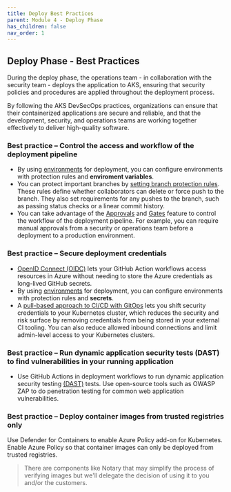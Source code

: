 ```yaml
---
title: Deploy Best Practices
parent: Module 4 - Deploy Phase
has_children: false
nav_order: 1
---
```


## Deploy Phase - Best Practices
During the deploy phase, the operations team - in collaboration with the security team - deploys the application to AKS, ensuring that security policies and procedures are applied throughout the deployment process.

By following the AKS DevSecOps practices, organizations can ensure that their containerized applications are secure and reliable, and that the development, security, and operations teams are working together effectively to deliver high-quality software.


### **Best practice – Control the access and workflow of the deployment pipeline**
- By using [environments](https://docs.github.com/actions/deployment/targeting-different-environments/using-environments-for-deployment) for deployment, you can configure environments with protection rules and **enviroment variables**.
- You can protect important branches by [setting branch protection rules](https://docs.github.com/repositories/configuring-branches-and-merges-in-your-repository/defining-the-mergeability-of-pull-requests/about-protected-branches). These rules define whether collaborators can delete or force push to the branch. They also set requirements for any pushes to the branch, such as passing status checks or a linear commit history.
- You can take advantage of the [Approvals](https://docs.github.com/actions/managing-workflow-runs/reviewing-deployments) and [Gates](https://learn.microsoft.com/en-us/azure/devops/pipelines/release/deploy-using-approvals?view=azure-devops) feature to control the workflow of the deployment pipeline. For example, you can require manual approvals from a security or operations team before a deployment to a production environment.

###  **Best practice – Secure deployment credentials**
- [OpenID Connect (OIDC)](https://docs.github.com/actions/deployment/security-hardening-your-deployments/configuring-openid-connect-in-azure) lets your GitHub Action workflows access resources in Azure without needing to store the Azure credentials as long-lived GitHub secrets.
- By using [environments](https://docs.github.com/actions/deployment/targeting-different-environments/using-environments-for-deployment) for deployment, you can configure environments with protection rules and **secrets**.
- A [pull-based approach to CI/CD with GitOps](https://learn.microsoft.com/en-us/azure/architecture/example-scenario/apps/devops-with-aks) lets you shift security credentials to your Kubernetes cluster, which reduces the security and risk surface by removing credentials from being stored in your external CI tooling. You can also reduce allowed inbound connections and limit admin-level access to your Kubernetes clusters.

### **Best practice – Run dynamic application security tests (DAST) to find vulnerabilities in your running application**
- Use GitHub Actions in deployment workflows to run dynamic application security testing [(DAST)](https://github.com/marketplace?category=testing&type=actions&query=) tests.
Use open-source tools such as OWASP ZAP to do penetration testing for common web application vulnerabilities.

### **Best practice – Deploy container images from trusted registries only**
Use Defender for Containers to enable Azure Policy add-on for Kubernetes.
Enable Azure Policy so that container images can only be deployed from trusted registries.

> There are components like Notary that may simplify the process of verifying images but we'll delegate the decision of using it to you and/or the customers.  




